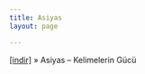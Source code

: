 ```yaml
---
title: Asiyas
layout: page

---
```

<a href="https://cloud.mail.ru/public/46e9c9f6c1ea/Asiyas%20-%20Kelimelerin%20G%C3%BCc%C3%BC" target="_blank">[indir]</a>  »  Asiyas &#8211; Kelimelerin Gücü